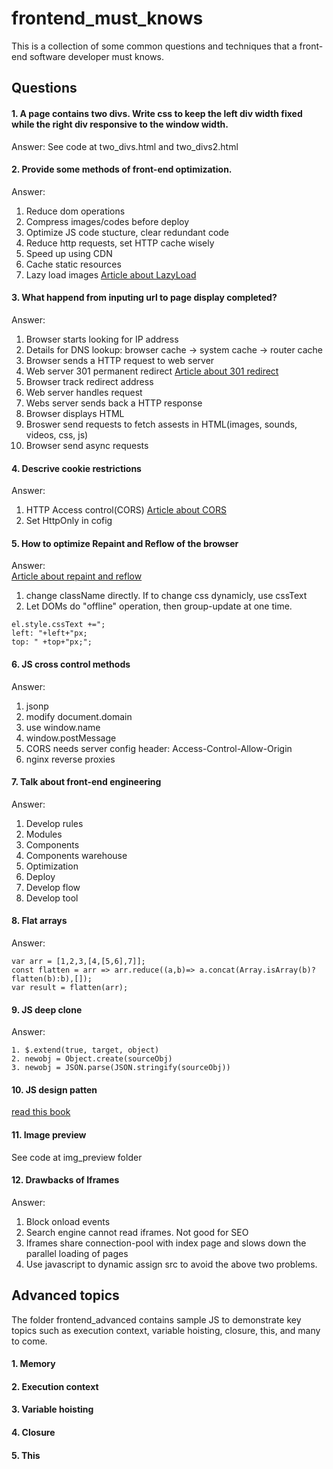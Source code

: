 # frontend_must_knows
This is a collection of some common questions and techniques that a front-end software developer must knows.

## Questions
#### 1. A page contains two divs. Write css to keep the left div width fixed while the right div responsive to the window width.
Answer: See code at two_divs.html and two_divs2.html  
#### 2. Provide some methods of front-end optimization.
Answer:  
1. Reduce dom operations  
2. Compress images/codes before deploy  
3. Optimize JS code stucture, clear redundant code  
4. Reduce http requests, set HTTP cache wisely  
5. Speed up using CDN  
6. Cache static resources  
7. Lazy load images [Article about LazyLoad](http://www.jianshu.com/p/dc5fd46ff22c)
#### 3. What happend from inputing url to page display completed?  
Answer:  
1. Browser starts looking for IP address  
2. Details for DNS lookup: browser cache -> system cache -> router cache  
3. Browser sends a HTTP request to web server  
4. Web server 301 permanent redirect [Article about 301 redirect](http://www.ruanyifeng.com/notes/2007/08/301_redirect.html)  
5. Browser track redirect address  
6. Web server handles request  
7. Webs server sends back a HTTP response  
8. Browser displays HTML    
9. Broswer send requests to fetch assests in HTML(images, sounds, videos, css, js)  
10. Browser send async requests  
#### 4. Descrive cookie restrictions  
Answer:  
1. HTTP Access control(CORS) [Article about CORS](https://developer.mozilla.org/en-US/docs/Web/HTTP/Access_control_CORS)  
2. Set HttpOnly in cofig  

#### 5. How to optimize Repaint and Reflow of the browser  
Answer:  
[Article about repaint and reflow](http://www.css88.com/archives/4996)  
1. change className directly. If to change css dynamicly, use cssText  
2. Let DOMs do "offline" operation, then group-update at one time.  

```  
el.style.cssText +=";
left: "+left+"px;
top: " +top+"px;";
```  

#### 6. JS cross control methods  
Answer:  
1. jsonp  
2. modify document.domain  
3. use window.name  
4. window.postMessage  
5. CORS needs server config header: Access-Control-Allow-Origin  
6. nginx reverse proxies  

#### 7. Talk about front-end engineering
Answer:  
1. Develop rules  
2. Modules  
3. Components  
4. Components warehouse  
5. Optimization  
6. Deploy  
7. Develop flow  
8. Develop tool  
#### 8. Flat arrays  
Answer:  
```
var arr = [1,2,3,[4,[5,6],7]];
const flatten = arr => arr.reduce((a,b)=> a.concat(Array.isArray(b)?flatten(b):b),[]);
var result = flatten(arr);
```
#### 9. JS deep clone  
Answer:  
```
1. $.extend(true, target, object)
2. newobj = Object.create(sourceObj)
3. newobj = JSON.parse(JSON.stringify(sourceObj))
```
#### 10. JS design patten
[read this book](https://addyosmani.com/resources/essentialjsdesignpatterns/book/) 
#### 11. Image preview  
See code at img_preview folder  
#### 12. Drawbacks of Iframes  
Answer:  
1. Block onload events  
2. Search engine cannot read iframes. Not good for SEO  
3. Iframes share connection-pool with index page and slows down the parallel loading of pages  
4. Use javascript to dynamic assign src to avoid the above two problems.  

## Advanced topics
The folder frontend_advanced contains sample JS to demonstrate key topics such as execution context, variable hoisting, closure, this, and many to come.

#### 1. Memory
#### 2. Execution context
#### 3. Variable hoisting
#### 4. Closure
#### 5. This
